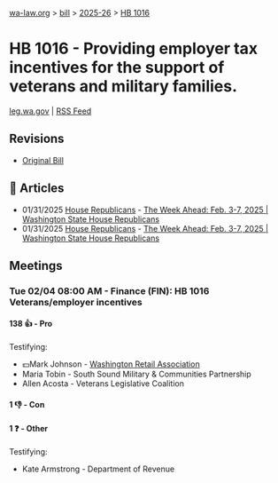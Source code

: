 [wa-law.org](/) > [bill](/bill/) > [2025-26](/bill/2025-26/) > [HB 1016](/bill/2025-26/hb/1016/)

# HB 1016 - Providing employer tax incentives for the support of veterans and military families.
[leg.wa.gov](https://app.leg.wa.gov/billsummary?BillNumber=1016&Year=2025&Initiative=false) | [RSS Feed](./rss.xml)

## Revisions
* [Original Bill](1/)

## 📰 Articles
* 01/31/2025 [House Republicans](/org/house_republicans/) - [The Week Ahead: Feb. 3-7, 2025 | Washington State House Republicans](http://houserepublicans.wa.gov/week/the-week-ahead-feb-3-7-2025/#:~:text=HB%201016)
* 01/31/2025 [House Republicans](/org/house_republicans/) - [The Week Ahead: Feb. 3-7, 2025 | Washington State House Republicans](https://houserepublicans.wa.gov/week/the-week-ahead-feb-3-7-2025/#:~:text=HB%201016)

## Meetings
### Tue 02/04 08:00 AM - Finance (FIN): HB 1016 Veterans/employer incentives
#### 138 👍 - Pro
Testifying:
* 💵Mark Johnson - [Washington Retail Association](/org/washington_retail_association/)
* Maria Tobin - South Sound Military & Communities Partnership
* Allen Acosta - Veterans Legislative Coalition

#### 1 👎 - Con

#### 1 ❓ - Other
Testifying:
* Kate Armstrong - Department of Revenue
